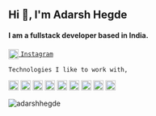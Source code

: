 <h2 align="left">Hi 👋, I'm Adarsh Hegde</h2>
<h4 align="left">I am a fullstack developer based in India.</h4>

<!--
[![website](https://img.shields.io/badge/Porfolio-adarshhegde.me-ff7733?style=flat-round&logo=google-chrome)](https://adarshhegde.me/)
-->

 <a href="https://instagram.com/__adarsh.hegde__" target="blank"><img align="center" src="https://cdn.jsdelivr.net/npm/simple-icons@3.0.1/icons/instagram.svg" alt="__adarsh.hegde__" height="20" width="20" /> ```Instagram```
</a>


```Technologies I like to work with,```

<p align="left">
<img src="https://devicons.github.io/devicon/devicon.git/icons/javascript/javascript-original.svg" alt="javascript" width="20" height="20"/>
<img src="https://devicons.github.io/devicon/devicon.git/icons/nodejs/nodejs-original-wordmark.svg" alt="nodejs" width="20" height="20"/> 
<img src="https://devicons.github.io/devicon/devicon.git/icons/express/express-original-wordmark.svg" alt="express" width="20" height="20"/> 
<img src="https://devicons.github.io/devicon/devicon.git/icons/react/react-original-wordmark.svg" alt="react" width="20" height="20"/>
<img src="https://devicons.github.io/devicon/devicon.git/icons/css3/css3-original-wordmark.svg" alt="css3" width="20" height="20"/>
<img src="https://devicons.github.io/devicon/devicon.git/icons/electron/electron-original.svg" alt="electron" width="20" height="20"/>
<img src="https://devicons.github.io/devicon/devicon.git/icons/mongodb/mongodb-original-wordmark.svg" alt="mongodb" width="20" height="20"/>
<img src="https://devicons.github.io/devicon/devicon.git/icons/sass/sass-original.svg" alt="sass" width="20" height="20"/> 
<img src="https://raw.githubusercontent.com/github/explore/80688e429a7d4ef2fca1e82350fe8e3517d3494d/topics/flutter/flutter.png" alt="flutter" width="20" height="20"/></p>


<p align="left"> <img src="https://github-readme-stats.vercel.app/api?username=adarshhegde&show_icons=true" alt="adarshhegde" /> </p>


<!--
**adarshhegde/adarshhegde** is a ✨ _special_ ✨ repository because its `README.md` (this file) appears on your GitHub profile.

Here are some ideas to get you started:

- 🔭 I’m currently working on ...
- 🌱 I’m currently learning ...
- 👯 I’m looking to collaborate on ...
- 🤔 I’m looking for help with ...
- 💬 Ask me about ...
- 📫 How to reach me: ...
- 😄 Pronouns: ...
- ⚡ Fun fact: ...
-->

